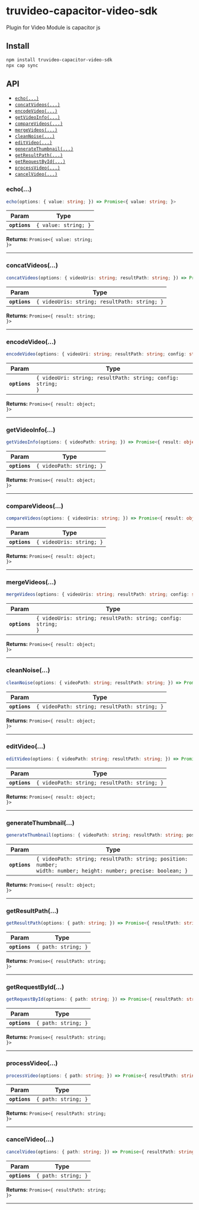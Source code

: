 # truvideo-capacitor-video-sdk

Plugin for Video Module is capacitor js

## Install

```bash
npm install truvideo-capacitor-video-sdk
npx cap sync
```

## API

<docgen-index>

* [`echo(...)`](#echo)
* [`concatVideos(...)`](#concatvideos)
* [`encodeVideo(...)`](#encodevideo)
* [`getVideoInfo(...)`](#getvideoinfo)
* [`compareVideos(...)`](#comparevideos)
* [`mergeVideos(...)`](#mergevideos)
* [`cleanNoise(...)`](#cleannoise)
* [`editVideo(...)`](#editvideo)
* [`generateThumbnail(...)`](#generatethumbnail)
* [`getResultPath(...)`](#getresultpath)
* [`getRequestById(...)`](#getrequestbyid)
* [`processVideo(...)`](#processvideo)
* [`cancelVideo(...)`](#cancelvideo)

</docgen-index>

<docgen-api>
<!--Update the source file JSDoc comments and rerun docgen to update the docs below-->

### echo(...)

```typescript
echo(options: { value: string; }) => Promise<{ value: string; }>
```

| Param         | Type                            |
| ------------- | ------------------------------- |
| **`options`** | <code>{ value: string; }</code> |

**Returns:** <code>Promise&lt;{ value: string; }&gt;</code>

--------------------


### concatVideos(...)

```typescript
concatVideos(options: { videoUris: string; resultPath: string; }) => Promise<{ result: string; }>
```

| Param         | Type                                                    |
| ------------- | ------------------------------------------------------- |
| **`options`** | <code>{ videoUris: string; resultPath: string; }</code> |

**Returns:** <code>Promise&lt;{ result: string; }&gt;</code>

--------------------


### encodeVideo(...)

```typescript
encodeVideo(options: { videoUri: string; resultPath: string; config: string; }) => Promise<{ result: object; }>
```

| Param         | Type                                                                   |
| ------------- | ---------------------------------------------------------------------- |
| **`options`** | <code>{ videoUri: string; resultPath: string; config: string; }</code> |

**Returns:** <code>Promise&lt;{ result: object; }&gt;</code>

--------------------


### getVideoInfo(...)

```typescript
getVideoInfo(options: { videoPath: string; }) => Promise<{ result: object; }>
```

| Param         | Type                                |
| ------------- | ----------------------------------- |
| **`options`** | <code>{ videoPath: string; }</code> |

**Returns:** <code>Promise&lt;{ result: object; }&gt;</code>

--------------------


### compareVideos(...)

```typescript
compareVideos(options: { videoUris: string; }) => Promise<{ result: object; }>
```

| Param         | Type                                |
| ------------- | ----------------------------------- |
| **`options`** | <code>{ videoUris: string; }</code> |

**Returns:** <code>Promise&lt;{ result: object; }&gt;</code>

--------------------


### mergeVideos(...)

```typescript
mergeVideos(options: { videoUris: string; resultPath: string; config: string; }) => Promise<{ result: object; }>
```

| Param         | Type                                                                    |
| ------------- | ----------------------------------------------------------------------- |
| **`options`** | <code>{ videoUris: string; resultPath: string; config: string; }</code> |

**Returns:** <code>Promise&lt;{ result: object; }&gt;</code>

--------------------


### cleanNoise(...)

```typescript
cleanNoise(options: { videoPath: string; resultPath: string; }) => Promise<{ result: object; }>
```

| Param         | Type                                                    |
| ------------- | ------------------------------------------------------- |
| **`options`** | <code>{ videoPath: string; resultPath: string; }</code> |

**Returns:** <code>Promise&lt;{ result: object; }&gt;</code>

--------------------


### editVideo(...)

```typescript
editVideo(options: { videoPath: string; resultPath: string; }) => Promise<{ result: object; }>
```

| Param         | Type                                                    |
| ------------- | ------------------------------------------------------- |
| **`options`** | <code>{ videoPath: string; resultPath: string; }</code> |

**Returns:** <code>Promise&lt;{ result: object; }&gt;</code>

--------------------


### generateThumbnail(...)

```typescript
generateThumbnail(options: { videoPath: string; resultPath: string; position: number; width: number; height: number; precise: boolean; }) => Promise<{ result: object; }>
```

| Param         | Type                                                                                                                       |
| ------------- | -------------------------------------------------------------------------------------------------------------------------- |
| **`options`** | <code>{ videoPath: string; resultPath: string; position: number; width: number; height: number; precise: boolean; }</code> |

**Returns:** <code>Promise&lt;{ result: object; }&gt;</code>

--------------------


### getResultPath(...)

```typescript
getResultPath(options: { path: string; }) => Promise<{ resultPath: string; }>
```

| Param         | Type                           |
| ------------- | ------------------------------ |
| **`options`** | <code>{ path: string; }</code> |

**Returns:** <code>Promise&lt;{ resultPath: string; }&gt;</code>

--------------------


### getRequestById(...)

```typescript
getRequestById(options: { path: string; }) => Promise<{ resultPath: string; }>
```

| Param         | Type                           |
| ------------- | ------------------------------ |
| **`options`** | <code>{ path: string; }</code> |

**Returns:** <code>Promise&lt;{ resultPath: string; }&gt;</code>

--------------------


### processVideo(...)

```typescript
processVideo(options: { path: string; }) => Promise<{ resultPath: string; }>
```

| Param         | Type                           |
| ------------- | ------------------------------ |
| **`options`** | <code>{ path: string; }</code> |

**Returns:** <code>Promise&lt;{ resultPath: string; }&gt;</code>

--------------------


### cancelVideo(...)

```typescript
cancelVideo(options: { path: string; }) => Promise<{ resultPath: string; }>
```

| Param         | Type                           |
| ------------- | ------------------------------ |
| **`options`** | <code>{ path: string; }</code> |

**Returns:** <code>Promise&lt;{ resultPath: string; }&gt;</code>

--------------------

</docgen-api>
